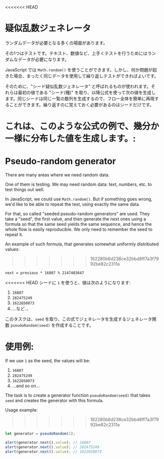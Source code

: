 
<<<<<<< HEAD
# 疑似乱数ジェネレータ

ランダムデータが必要となる多くの場面があります。

その1つはテストです。テキスト、数値など、上手くテストを行うためにはランダムなデータが必要になります。

JavaScript では `Math.random()` を使うことができます。しかし、何か問題が起きた場合、まったく同じデータを使用して繰り返しテストができればよいです。

そのために、"シード疑似乱数ジェネレータ" と呼ばれるものが使われます。それらは最初の値である "シード(種)" を取り、以降公式を使って次の値を生成します。同じシードは同じ一覧の数列を生成するので、フロー全体を簡単に再現することができます。繰り返すのに覚えておく必要があるのはシードだけです。

これは、このような公式の例で、幾分か一様に分布した値を生成します。:
=======
# Pseudo-random generator

There are many areas where we need random data.

One of them is testing. We may need random data: text, numbers, etc. to test things out well.

In JavaScript, we could use `Math.random()`. But if something goes wrong, we'd like to be able to repeat the test, using exactly the same data.

For that, so called "seeded pseudo-random generators" are used. They take a "seed", the first value, and then generate the next ones using a formula so that the same seed yields the same sequence, and hence the whole flow is easily reproducible. We only need to remember the seed to repeat it.

An example of such formula, that generates somewhat uniformly distributed values:
>>>>>>> 162280b6d238ce32bbd8ff7a3f7992be82c2311a

```
next = previous * 16807 % 2147483647
```

<<<<<<< HEAD
シードに `1` を使うと、値は次のようになります:
1. `16807`
2. `282475249`
3. `1622650073`
4. ...など...

このタスクは、`seed` を取り、この式でジェネレータを生成するジェネレータ関数 `pseudoRandom(seed)` を作成することです。

使用例:
=======
If we use `1` as the seed, the values will be:
1. `16807`
2. `282475249`
3. `1622650073`
4. ...and so on...

The task is to create a generator function `pseudoRandom(seed)` that takes `seed` and creates the generator with this formula.

Usage example:
>>>>>>> 162280b6d238ce32bbd8ff7a3f7992be82c2311a

```js
let generator = pseudoRandom(1);

alert(generator.next().value); // 16807
alert(generator.next().value); // 282475249
alert(generator.next().value); // 1622650073
```
